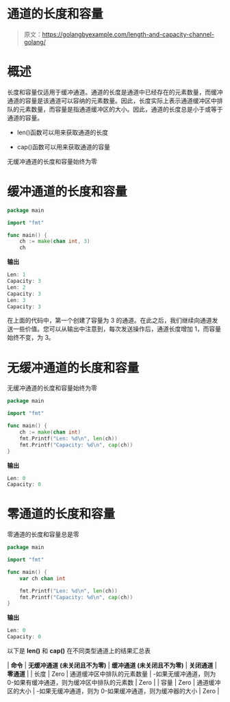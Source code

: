 # 通道的长度和容量

> 原文：<https://golangbyexample.com/length-and-capacity-channel-golang/>

# **概述**

长度和容量仅适用于缓冲通道。通道的长度是通道中已经存在的元素数量，而缓冲通道的容量是该通道可以容纳的元素数量。因此，长度实际上表示通道缓冲区中排队的元素数量，而容量是指通道缓冲区的大小。因此，通道的长度总是小于或等于通道的容量。

*   len()函数可以用来获取通道的长度

*   cap()函数可以用来获取通道的容量

无缓冲通道的长度和容量始终为零

# **缓冲通道的长度和容量**

```go
package main

import "fmt"

func main() {
	ch := make(chan int, 3)
	ch 
```

**输出**

```go
Len: 1
Capacity: 3
Len: 2
Capacity: 3
Len: 3
Capacity: 3
```

在上面的代码中，第一个创建了容量为 3 的通道。在此之后，我们继续向通道发送一些价值。您可以从输出中注意到，每次发送操作后，通道长度增加 1，而容量始终不变，为 3。

# **无缓冲通道的长度和容量**

无缓冲通道的长度和容量始终为零

```go
package main

import "fmt"

func main() {
    ch := make(chan int)
    fmt.Printf("Len: %d\n", len(ch))
    fmt.Printf("Capacity: %d\n", cap(ch))
}
```

**输出**

```go
Len: 0
Capacity: 0
```

# **零通道的长度和容量**

零通道的长度和容量总是零

```go
package main

import "fmt"

func main() {
	var ch chan int

	fmt.Printf("Len: %d\n", len(ch))
	fmt.Printf("Capacity: %d\n", cap(ch))
}
```

**输出**

```go
Len: 0
Capacity: 0
```

以下是 **len()** 和 **cap()** 在不同类型通道上的结果汇总表



| **命令** | **无缓冲通道** **(未关闭且不为零)** | **缓冲通道** **(未关闭且不为零)** | **关闭通道** | **零通道** |
| 长度 | Zero | 通道缓冲区中排队的元素数量 | -如果无缓冲通道，则为 0-如果有缓冲通道，则为缓冲区中排队的元素数 | Zero |
| 容量 | Zero | 通道缓冲区的大小 | -如果无缓冲通道，则为 0-如果缓冲通道，则为缓冲器的大小 | Zero |


